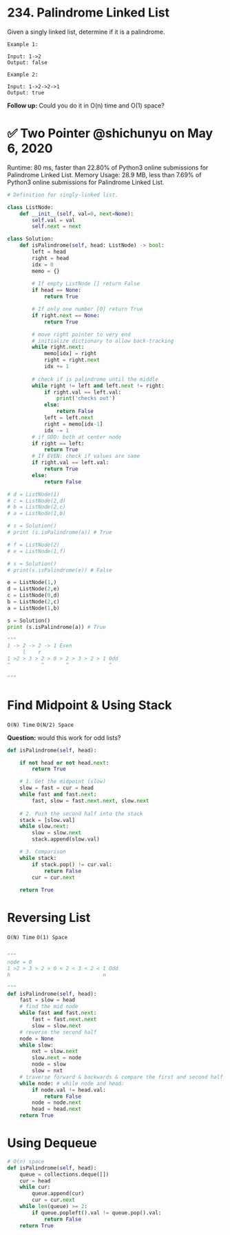# 234. Palindrome Linked List
Given a singly linked list, determine if it is a palindrome.

```
Example 1:

Input: 1->2
Output: false

```
```
Example 2:

Input: 1->2->2->1
Output: true

```
**Follow up:**
Could you do it in O(n) time and O(1) space?

# ✅ Two Pointer @shichunyu on May 6, 2020
Runtime: 80 ms, faster than 22.80% of Python3 online submissions for Palindrome Linked List.
Memory Usage: 28.9 MB, less than 7.69% of Python3 online submissions for Palindrome Linked List.

```python
# Definition for singly-linked list.

class ListNode:
    def __init__(self, val=0, next=None):
        self.val = val
        self.next = next

class Solution:
    def isPalindrome(self, head: ListNode) -> bool:
        left = head
        right = head
        idx = 0
        memo = {}
        
        # If empty ListNode [] return False
        if head == None:
            return True

        # If only one number [0] return True
        if right.next == None:
            return True

        # move right pointer to very end
        # initialize dictionary to allow back-tracking
        while right.next:
            memo[idx] = right
            right = right.next
            idx += 1
        
        # check if is palindrome until the middle
        while right != left and left.next != right:
            if right.val == left.val:
                print('checks out')
            else:
                return False
            left = left.next
            right = memo[idx-1]
            idx -= 1
        # if ODD: both at center node
        if right == left:
            return True
        # If EVEN: check if values are same
        if right.val == left.val:
            return True
        else:   
            return False

# d = ListNode(1)
# c = ListNode(2,d)
# b = ListNode(2,c)
# a = ListNode(1,b)

# s = Solution()
# print (s.isPalindrome(a)) # True

# f = ListNode(2) 
# e = ListNode(1,f)

# s = Solution()
# print(s.isPalindrome(e)) # False

e = ListNode(1,)
d = ListNode(2,e)
c = ListNode(0,d)
b = ListNode(2,c)
a = ListNode(1,b)

s = Solution()
print (s.isPalindrome(a)) # True

"""
1 -> 2 -> 2 -> 1 Even
     l    r
1 >2 > 3 > 2 > 0 > 2 > 3 > 2 > 1 Odd
^          ^       ^             ^

"""
```

# Find Midpoint & Using Stack
`O(N) Time`
`O(N/2) Space`

**Question:** would this work for odd lists?

```python
def isPalindrome(self, head):

    if not head or not head.next:
        return True

    # 1. Get the midpoint (slow)
    slow = fast = cur = head
    while fast and fast.next:
        fast, slow = fast.next.next, slow.next
    
    # 2. Push the second half into the stack
    stack = [slow.val]
    while slow.next:
        slow = slow.next
        stack.append(slow.val)

    # 3. Comparison
    while stack:
        if stack.pop() != cur.val:
            return False
        cur = cur.next
    
    return True
```

# Reversing List
`O(N) Time`
`O(1) Space`

```python

"""
node = 0
1 >2 > 3 > 2 > 0 < 2 < 3 < 2 < 1 Odd
h                              n

"""
def isPalindrome(self, head):
    fast = slow = head
    # find the mid node
    while fast and fast.next:
        fast = fast.next.next
        slow = slow.next
    # reverse the second half
    node = None
    while slow:
        nxt = slow.next
        slow.next = node
        node = slow
        slow = nxt
    # traverse forward & backwards & compare the first and second half nodes
    while node: # while node and head:
        if node.val != head.val:
            return False
        node = node.next
        head = head.next
    return True
```

#  Using Dequeue
```python
# O(n) space
def isPalindrome(self, head):
    queue = collections.deque([])
    cur = head
    while cur:
        queue.append(cur)
        cur = cur.next
    while len(queue) >= 2:
        if queue.popleft().val != queue.pop().val:
            return False
    return True
```